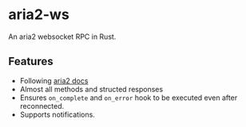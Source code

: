 # aria2-ws

An aria2 websocket RPC in Rust.

## Features

- Following [aria2 docs](https://aria2.github.io/manual/en/html/aria2c.html#methods)
- Almost all methods and structed responses
- Ensures `on_complete` and `on_error` hook to be executed even after reconnected.
- Supports notifications.
